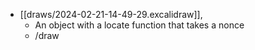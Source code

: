 - [[draws/2024-02-21-14-49-29.excalidraw]],
	- An object with a locate function that takes a nonce
	- /draw